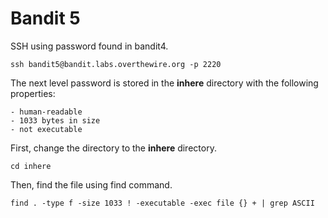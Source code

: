 <h1>Bandit 5</h1>
SSH using password found in bandit4.

```
ssh bandit5@bandit.labs.overthewire.org -p 2220
```

The next level password is stored in the <strong>inhere</strong> directory with the following properties:

```
- human-readable
- 1033 bytes in size
- not executable
```

First, change the directory to the <strong>inhere</strong> directory.

```
cd inhere
```

Then, find the file using find command.

```
find . -type f -size 1033 ! -executable -exec file {} + | grep ASCII
```
